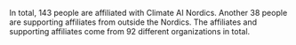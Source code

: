 In total, 143 people are affiliated with Climate AI Nordics. Another 38 people are supporting affiliates from outside the Nordics. The affiliates and supporting affiliates come from 92 different organizations in total.
